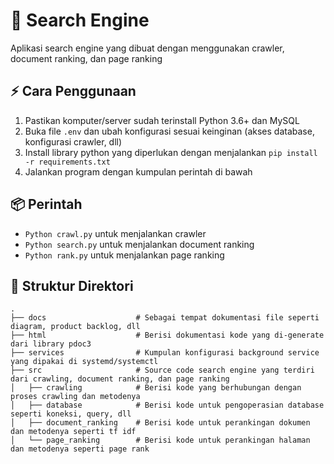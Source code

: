 # :beginner: Search Engine

Aplikasi search engine yang dibuat dengan menggunakan crawler, document ranking, dan page ranking

## :zap: Cara Penggunaan
1. Pastikan komputer/server sudah terinstall Python 3.6+ dan MySQL
2. Buka file ```.env``` dan ubah konfigurasi sesuai keinginan (akses database, konfigurasi crawler, dll)
3. Install library python yang diperlukan dengan menjalankan ```pip install -r requirements.txt```
4. Jalankan program dengan kumpulan perintah di bawah

##  :package: Perintah
- ```Python crawl.py``` untuk menjalankan crawler
- ```Python search.py``` untuk menjalankan document ranking
- ```Python rank.py``` untuk menjalankan page ranking

## :file_folder: Struktur Direktori

    .
    ├── docs                    # Sebagai tempat dokumentasi file seperti diagram, product backlog, dll
    ├── html                    # Berisi dokumentasi kode yang di-generate dari library pdoc3
    ├── services                # Kumpulan konfigurasi background service yang dipakai di systemd/systemctl
    ├── src                     # Source code search engine yang terdiri dari crawling, document ranking, dan page ranking
    │   ├── crawling            # Berisi kode yang berhubungan dengan proses crawling dan metodenya
    │   ├── database            # Berisi kode untuk pengoperasian database seperti koneksi, query, dll
    │   ├── document_ranking    # Berisi kode untuk perankingan dokumen dan metodenya seperti tf idf
    │   └── page_ranking        # Berisi kode untuk perankingan halaman dan metodenya seperti page rank
